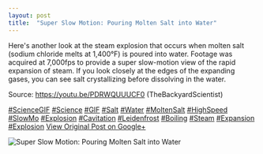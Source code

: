 ```yaml
---
layout: post
title:  "Super Slow Motion: Pouring Molten Salt into Water"
---
```


Here's another look at the steam explosion that occurs when molten salt (sodium chloride melts at 1,400°F) is poured into water. Footage was acquired at 7,000fps to provide a super slow-motion view of the rapid expansion of steam. If you look closely at the edges of the expanding gases, you can see salt crystallizing before dissolving in the water.   
  
Source: <https://youtu.be/PDRWQUUUCF0> (TheBackyardScientist)  
  
[#ScienceGIF](https://plus.google.com/s/%23ScienceGIF/posts) [#Science](https://plus.google.com/s/%23Science/posts) [#GIF](https://plus.google.com/s/%23GIF/posts) [#Salt](https://plus.google.com/s/%23Salt/posts) [#Water](https://plus.google.com/s/%23Water/posts) [#MoltenSalt](https://plus.google.com/s/%23MoltenSalt/posts) [#HighSpeed](https://plus.google.com/s/%23HighSpeed/posts) [#SlowMo](https://plus.google.com/s/%23SlowMo/posts) [#Explosion](https://plus.google.com/s/%23Explosion/posts) [#Cavitation](https://plus.google.com/s/%23Cavitation/posts) [#Leidenfrost](https://plus.google.com/s/%23Leidenfrost/posts) [#Boiling](https://plus.google.com/s/%23Boiling/posts) [#Steam](https://plus.google.com/s/%23Steam/posts) [#Expansion](https://plus.google.com/s/%23Expansion/posts) [#Explosion](https://plus.google.com/s/%23Explosion/posts)﻿
[View Original Post on Google+](https://plus.google.com/+ColinSullender/posts/H11smnB7ESK)

![Super Slow Motion: Pouring Molten Salt into Water](https://i.imgur.com/lnf2tLa.gif)
